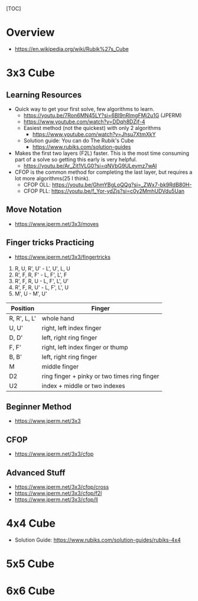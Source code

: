 [TOC]

# Overview

- https://en.wikipedia.org/wiki/Rubik%27s_Cube

# 3x3 Cube

## Learning Resources

- Quick way to get your first solve, few algorithms to learn.
    + https://youtu.be/7Ron6MN45LY?si=6BI9nRlmgFMj2u1G (JPERM)
    + https://www.youtube.com/watch?v=DDqh8DZjf-4
    + Easiest method (not the quickest) with only 2 algorithms
        * https://www.youtube.com/watch?v=Jhsu7XtmXkY
    + Solution guide: You can do The Rubik's Cube
        * https://www.rubiks.com/solution-guides
- Makes the first two layers (F2L) faster. This is the most time
  consuming part of a solve so getting this early is very helpful.
    + https://youtu.be/Ar_Zit1VLG0?si=qNVbG9ULeymz7wAI
- CFOP is the common method for completing the last layer, but requires
  a lot more algorithms(25 I think).
    + CFOP OLL: https://youtu.be/GhmYBgLoQQg?si=_ZWx7-bk9RdB80H-
    + CFOP PLL: https://youtu.be/f_Yor-ydZjs?si=c0y2MmhUDVdu5Uan

## Move Notation

- https://www.jperm.net/3x3/moves

## Finger tricks Practicing

- https://www.jperm.net/3x3/fingertricks

1. R, U, R', U' - L', U', L, U
2. R', F, R, F' - L, F', L', F
3. R', F, R, U - L, F', L', U'
4. R', F, R, U' - L, F', L', U
5. M', U - M', U'

| Position     | Finger                                       |
| -            | -                                            |
| R, R', L, L' | whole hand                                   |
| U, U'        | right, left index finger                     |
| D, D'        | left, right ring finger                      |
| F, F'        | right, left index finger or thump            |
| B, B'        | left, right ring finger                      |
| M            | middle finger                                |
| D2           | ring finger + pinky or two times ring finger |
| U2           | index + middle or two indexes                |

## Beginner Method

- https://www.jperm.net/3x3

## CFOP

- https://www.jperm.net/3x3/cfop

## Advanced Stuff

- https://www.jperm.net/3x3/cfop/cross
- https://www.jperm.net/3x3/cfop/f2l
- https://www.jperm.net/3x3/cfop/ll

# 4x4 Cube

- Solution Guide: https://www.rubiks.com/solution-guides/rubiks-4x4

# 5x5 Cube

# 6x6 Cube

